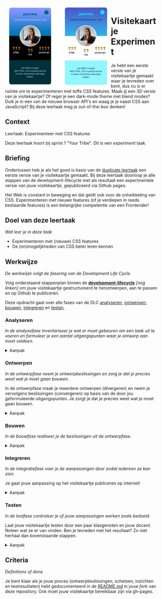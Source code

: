 <img src="VisitekaartjeExperiment.jpg" width="350" style="float:left">

# Visitekaartje Experiment
Je hebt een eerste versie van je visitekaartje gemaakt waar je tevreden over bent, dus nu is er ruimte om te experimenteren met toffe CSS features. Maak jij een 3D versie van je visitekaartje? Of regel je een dark-mode theme met blend modes? Duik je in een van de nieuwe browser API's en waag je je naast CSS aan JavaScript? Bij deze leertaak mag je out-of-the-box denken!

## Context

Leertaak: Experimenteer met CSS features

Deze leertaak hoort bij sprint 1 "Your Tribe". Dit is een _experiment_ taak.

## Briefing
Ondertussen heb je als het goed is basis van de [duplicate leertaak](https://github.com/fdnd-task/fdnd-net-presence-duplicate) een eerste versie van je visitekaartje gemaakt. Bij deze leertaak doorloop je alle stappen van de development-lifecycle met als resultaat een experimentele versie van jouw visitekaartje, gepubliceerd via Github pages. 

Het Web is constant in beweging en dat geldt ook voor de ontwikkeling van CSS. Experimenteren met nieuwe features (of je verdiepen in reeds bestaande features) is een belangrijke competentie van een Frontender!

## Doel van deze leertaak
*Wat leer je in deze taak*

* Experimenteren met (nieuwe) CSS features
* De (on)mogelijkheden van CSS beter leren kennen


## Werkwijze
*De werkwijze volgt de fasering van de Development Life Cycle.*

Volg onderstaand stappenplan binnen de [**development-lifecycle**]() _[nog linken]_ om jouw visitekaartje gestructureerd te herontwerpen, aan te passen en op Github te publiceren.

Deze opdracht gaat over alle fases van de DLC [analyseren](#analyseren), [ontwerpen](#ontwerpen), [bouwen](#bouwen), [integreren](#integreren) en [testen](#testen).


### Analyseren
*In de analysefase inventariseer je wat er moet gebeuren om een taak uit te voeren en formuleer je een aantal uitgangspunten waar je ontwerp aan moet voldoen.* 


<details>
<summary>Aanpak</summary>

Voor het uitvoeren van deze taak nemen we een aantal stappen, we gaan:
1. een aantal ontwerpbeslissingen nemen op basis van de uitleg
2. die beslissingen inbouwen in het bestaande visitekaartje
3. jouw visitekaartje publiceren via Github pages
4. het visitekaartje testen op klasgenoten
5. het proces documenteren in de [README.md](../README.md) van de geforkte repository

</details>

### Ontwerpen
*In de ontwerpfase neem je ontwerpbeslissingen en zorg je dat je precies weet wat je moet gaan bouwen.*

In de ontwerpfase maak je meerdere ontwerpen (divergeren) en neem je vervolgens beslissingen (convergeren) op basis van de door jou geformuleerde uitgangspunten. Je zorgt je dat je precies weet wat je moet gaan bouwen.

<details>
<summary>Aanpak</summary>

1. In de workshop *Trucjes met CSS 1* heb je een aantal inspirerende voorbeelden gezien van wat mogelijk is met CSS. Ontwerp een nieuwe versie van je visitekaartje en probeer hierbij, net als bij de voorbeelden is gedaan, out-of-the-box te denken. 

2.  Pak een A4 en maak een aantal schetsen aan de hand van het template. 

3. Na bovenstaande stappen zorgvuldig doorlopen te hebben weet je ongeveer wat je gaat bouwen. Je kunt nu goed voorbereid door naar de volgende fase.

4. Fork deze repository en documenteer je bevindingen in de README.md

#### Materiaal

Hieronder staan de in de workshop getoonde voorbeelden voor als je nog even rustig wil kijken. Je kan natuurlijk ook zelf zoeken naar inspirerende voorbeelden; google bijvoorbeeld op *'Cool CSS tricks 2021'*...

- [CSS Text Effects](https://freefrontend.com/css-text-effects/)
- [Card Stack Effects](https://tympanus.net/codrops/2015/10/28/effect-ideas-for-card-stacks/)
- [Creative Link Effects](https://tympanus.net/codrops/2013/08/06/creative-link-effects/)

</details>

### Bouwen
*In de bouwfase realiseer je de beslissingen uit de ontwerpfase.*

<details>
<summary>Aanpak</summary>

Heb je een mooi ontwerp gemaakt van jou visitekaartje op basis van een van de inspirerende voorbeelden? Onderzoek hoe het voorbeeld is gemaakt door het lezen van de tutorial als dat er bij zit, of als er geen tutorial is door gebruik te maken van de *DevTools* van je browser. 

Heb je zelf iets ontworpen en kan je niet terugvallen op een voorbeeld, dan zal je zelf moeten bedenken/uitzoeken hoe je dat met CSS kan bouwen. Met de in de workshop behandelde CSS features en onderstaande bronnen kan je al een heel eind komen! 

Werk in de geforkte repository van deze leertaak. Als je aanpassingen hebt gedaan waar je tevreden over bent, kan je het committen en pushen naar GitHub. 

#### Materiaal

- [MDN Styling Text](https://developer.mozilla.org/en-US/docs/Learn/CSS/Styling_text/Fundamentals)
- [MDN Background](https://developer.mozilla.org/en-US/docs/Web/CSS/background)
- [MDN Box Model](https://developer.mozilla.org/en-US/docs/Web/CSS/CSS_Box_Model)
- [MDN Position](https://developer.mozilla.org/en-US/docs/Web/CSS/position)
- [Transform, Transition & Animation](https://dev.to/moreno8423/css-transforms-transitions-and-animations-2m7d)

</details>

### Integreren
*In de integratiefase voer je de aanpassingen door zodat iedereen ze kan zien.*

Je gaat jouw aanpassing op het visitekaartje publiceren op internet! 

<details>
<summary>Aanpak</summary>

1. Doorloop hierbij dezelfde stappen als bij de duplicate leertaak.
2. Als het goed is gegaan kan je binnen enkele momenten jouw visitekaartje bekijken via de URL: [https://username.github.io/fdnd-visitekaartje-experiment/](https://username.github.io/fdnd-visitekaartje-experiment/).
3. Bekijk jouw visitekaartje even uitgebreid, ga daarna verder met de volgende fase.

#### Materiaal

- [duplicate leertaak](https://github.com/fdnd-task/fdnd-net-presence-duplicate)

</details>

### Testen
*In de testfase controleer je of jouw aanpassingen werken zoals bedoeld.*

Laat jouw visitekaartje testen door een paar klasgenoten en jouw docent. Noteer wat ze er van vinden. Ben je tevreden met het resultaat? Zo niet herhaal dan bovenstaande stappen.

<details>
<summary>Aanpak</summary>

1. Laat jouw visitekaartje aan iedereen zien
2. Noteer feedback
3. Ga terug naar de analysefase voor een volgende ronde verbeteringen

</details>

## Criteria
*Definitions of done*

Je bent klaar als je jouw proces (ontwerpbeslissingen, schetsen, inzichten en testresultaten) hebt gedocumenteerd in de [README.md](../README.md) in jouw *fork* van deze repository. Ook moet jouw visitekaartje bereikbaar zijn via gh-pages.


